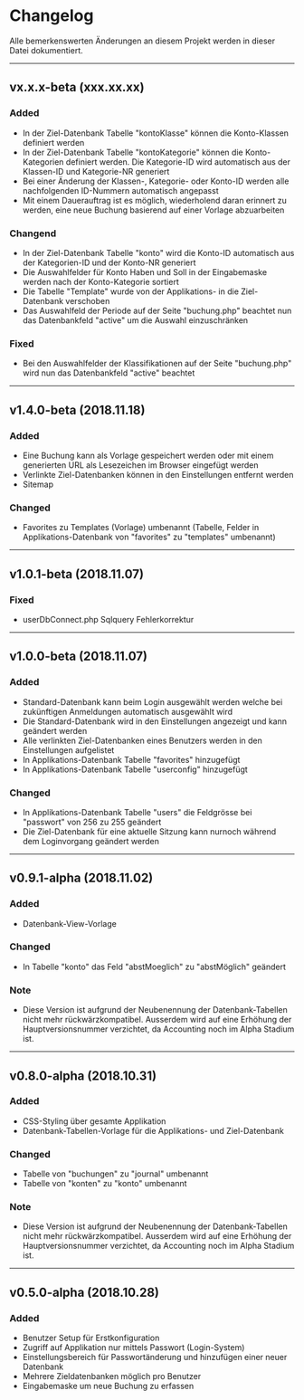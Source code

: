 # Changelog
Alle bemerkenswerten Änderungen an diesem Projekt werden in dieser Datei dokumentiert.

---

## vx.x.x-beta (xxx.xx.xx)
### Added
- In der Ziel-Datenbank Tabelle "kontoKlasse" können die Konto-Klassen definiert werden
- In der Ziel-Datenbank Tabelle "kontoKategorie" können die Konto-Kategorien definiert werden. Die Kategorie-ID wird automatisch aus der Klassen-ID und Kategorie-NR generiert
- Bei einer Änderung der Klassen-, Kategorie- oder Konto-ID werden alle nachfolgenden ID-Nummern automatisch angepasst
- Mit einem Dauerauftrag ist es möglich, wiederholend daran erinnert zu werden, eine neue Buchung basierend auf einer Vorlage abzuarbeiten
### Changend
- In der Ziel-Datenbank Tabelle "konto" wird die Konto-ID automatisch aus der Kategorien-ID und der Konto-NR generiert
- Die Auswahlfelder für Konto Haben und Soll in der Eingabemaske werden nach der Konto-Kategorie sortiert
- Die Tabelle "Template" wurde von der Applikations- in die Ziel-Datenbank verschoben
- Das Auswahlfeld der Periode auf der Seite "buchung.php" beachtet nun das Datenbankfeld "active" um die Auswahl einzuschränken

### Fixed
- Bei den Auswahlfelder der Klassifikationen auf der Seite "buchung.php" wird nun das Datenbankfeld "active" beachtet

---

## v1.4.0-beta (2018.11.18)
### Added
- Eine Buchung kann als Vorlage gespeichert werden oder mit einem generierten URL als Lesezeichen im Browser eingefügt werden
- Verlinkte Ziel-Datenbanken können in den Einstellungen entfernt werden
- Sitemap
### Changed
- Favorites zu Templates (Vorlage) umbenannt (Tabelle, Felder in Applikations-Datenbank von "favorites" zu "templates" umbenannt)

---

## v1.0.1-beta (2018.11.07)
### Fixed
- userDbConnect.php Sqlquery Fehlerkorrektur

---

## v1.0.0-beta (2018.11.07)
### Added
- Standard-Datenbank kann beim Login ausgewählt werden welche bei zukünftigen Anmeldungen automatisch ausgewählt wird
- Die Standard-Datenbank wird in den Einstellungen angezeigt und kann geändert werden
- Alle verlinkten Ziel-Datenbanken eines Benutzers werden in den Einstellungen aufgelistet
- In Applikations-Datenbank Tabelle "favorites" hinzugefügt
- In Applikations-Datenbank Tabelle "userconfig" hinzugefügt
### Changed
- In Applikations-Datenbank Tabelle "users" die Feldgrösse bei "passwort" von 256 zu 255 geändert
- Die Ziel-Datenbank für eine aktuelle Sitzung kann nurnoch während dem Loginvorgang geändert werden

---

## v0.9.1-alpha (2018.11.02)
### Added
- Datenbank-View-Vorlage
### Changed
- In Tabelle "konto" das Feld "abstMoeglich" zu "abstMöglich" geändert
### Note
- Diese Version ist aufgrund der Neubenennung der Datenbank-Tabellen nicht mehr rückwärzkompatibel. Ausserdem wird auf eine Erhöhung der Hauptversionsnummer verzichtet, da Accounting noch im Alpha Stadium ist.

---

## v0.8.0-alpha (2018.10.31)
### Added
- CSS-Styling über gesamte Applikation
- Datenbank-Tabellen-Vorlage für die Applikations- und Ziel-Datenbank
### Changed
- Tabelle von "buchungen" zu "journal" umbenannt
- Tabelle von "konten" zu "konto" umbenannt
### Note
- Diese Version ist aufgrund der Neubenennung der Datenbank-Tabellen nicht mehr rückwärzkompatibel. Ausserdem wird auf eine Erhöhung der Hauptversionsnummer verzichtet, da Accounting noch im Alpha Stadium ist.

---

## v0.5.0-alpha (2018.10.28)
### Added
- Benutzer Setup für Erstkonfiguration
- Zugriff auf Applikation nur mittels Passwort (Login-System)
- Einstellungsbereich für Passwortänderung und hinzufügen einer neuer Datenbank
- Mehrere Zieldatenbanken möglich pro Benutzer
- Eingabemaske um neue Buchung zu erfassen